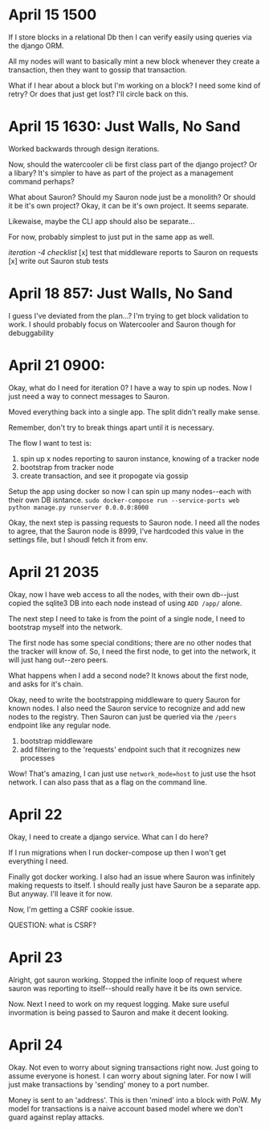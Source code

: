 # April 15 1500
If I store blocks in a relational Db then I can verify easily using queries via the django ORM.

All my nodes will want to basically mint a new block whenever they create a transaction, then they want to gossip that transaction.

What if I hear about a block but I'm working on a block? I need some kind of retry? Or does that just get lost? I'll circle back on this.

# April 15 1630: Just Walls, No Sand
Worked backwards through design iterations.

Now, should the watercooler cli be first class part of the django project? Or a libary? It's simpler to have as part of the project as a management command perhaps?

What about Sauron? Should my Sauron node just be a monolith? Or should it be it's own project? Okay, it can be it's own project. It seems separate.

Likewaise, maybe the CLI app should also be separate...

For now, probably simplest to just put in the same app as well.

*iteration -4 checklist*
[x] test that middleware reports to Sauron on requests
[x] write out Sauron stub tests

# April 18 857: Just Walls, No Sand
I guess I've deviated from the plan...? I'm trying to get block validation to work. I should probably focus on Watercooler and Sauron though for debuggability

# April 21 0900:

Okay, what do I need for iteration 0? I have a way to spin up nodes. Now I just need a way to connect messages to Sauron.

Moved everything back into a single app. The split didn't really make sense.

Remember, don't try to break things apart until it is necessary.

The flow I want to test is:
1. spin up x nodes reporting to sauron instance, knowing of a tracker node
2. bootstrap from tracker node
2. create transaction, and see it propogate via gossip

Setup the app using docker so now I can spin up many nodes--each with their own DB isntance. `sudo docker-compose run --service-ports web python manage.py runserver 0.0.0.0:8000`

Okay, the next step is passing requests to Sauron node. I need all the nodes to agree, that the Sauron node is 8999, I've hardcoded this value in the settings file, but I shoudl fetch it from env.

# April 21 2035
Okay, now I have web access to all the nodes, with their own db--just copied the sqlite3 DB into each node instead of using `ADD /app/` alone.

The next step I need to take is from the point of a single node, I need to bootstrap myself into the network.

The first node has some special conditions; there are no other nodes that the tracker will know of. So, I need the first node, to get into the network, it will just hang out--zero peers.

What happens when I add a second node? It knows about the first node, and asks for it's chain.

Okay, need to write the bootstrapping middleware to query Sauron for known nodes. I also need the Sauron service to recognize and add new nodes to the registry. Then Sauron can just be queried via the `/peers` endpoint like any regular node.

1. bootstrap middleware
2. add filtering to the 'requests' endpoint such that it recognizes new processes

Wow! That's amazing, I can just use `network_mode=host` to just use the hsot network. I can also pass that as a flag on the command line.

# April 22
Okay, I need to create a django service. What can I do here?

If I run migrations when I run docker-compose up then I won't get everything I need.

Finally got docker working. I also had an issue where Sauron was infinitely making requests to itself. I should really just have Sauron be a separate app. But anyway. I'll leave it for now.

Now, I'm getting a CSRF cookie issue.

QUESTION: what is CSRF?

# April 23
Alright, got sauron working. Stopped the infinite loop of request where sauron was reporting to itself--should really have it be its own service.

Now. Next I need to work on my request logging. Make sure useful invormation is being passed to Sauron and make it decent looking.

# April 24
Okay. Not even to worry about signing transactions right now. Just going to assume everyone is honest. I can worry about signing later. For now I will just make transactions by 'sending' money to a port number.

Money is sent to an 'address'. This is then 'mined' into a block with PoW. My model for transactions is a naive account based model where we don't guard against replay attacks.
